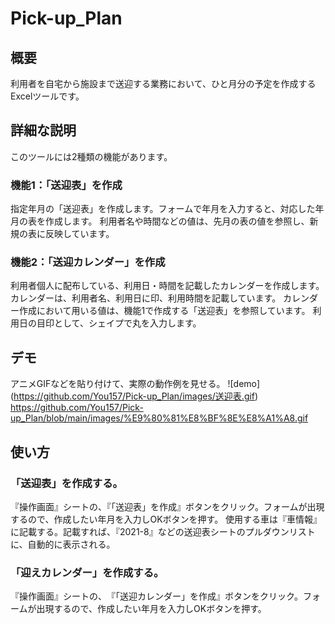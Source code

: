 # Pick-up_Plan


## 概要
利用者を自宅から施設まで送迎する業務において、ひと月分の予定を作成するExcelツールです。

## 詳細な説明
このツールには2種類の機能があります。
### 機能1：「送迎表」を作成
指定年月の「送迎表」を作成します。フォームで年月を入力すると、対応した年月の表を作成します。
利用者名や時間などの値は、先月の表の値を参照し、新規の表に反映しています。

### 機能2：「送迎カレンダー」を作成
利用者個人に配布している、利用日・時間を記載したカレンダーを作成します。
カレンダーは、利用者名、利用日に印、利用時間を記載しています。
カレンダー作成において用いる値は、機能1で作成する「送迎表」を参照しています。
利用日の目印として、シェイプで丸を入力します。

## デモ
アニメGIFなどを貼り付けて、実際の動作例を見せる。
![demo]
(https://github.com/You157/Pick-up_Plan/images/送迎表.gif)
https://github.com/You157/Pick-up_Plan/blob/main/images/%E9%80%81%E8%BF%8E%E8%A1%A8.gif
## 使い方
### 「送迎表」を作成する。
『操作画面』シートの、『「送迎表」を作成』ボタンをクリック。フォームが出現するので、作成したい年月を入力しOKボタンを押す。
使用する車は『車情報』に記載する。記載すれば、『2021-8』などの送迎表シートのプルダウンリストに、自動的に表示される。
### 「迎えカレンダー」を作成する。
『操作画面』シートの、　『「送迎カレンダー」を作成』ボタンをクリック。フォームが出現するので、作成したい年月を入力しOKボタンを押す。

